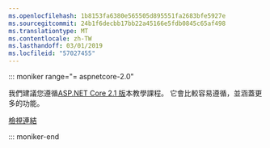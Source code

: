 ```yaml
---
ms.openlocfilehash: 1b8153fa6380e565505d895551fa2683bfe5927e
ms.sourcegitcommit: 24b1f6decbb17bb22a45166e5fdb0845c65af498
ms.translationtype: MT
ms.contentlocale: zh-TW
ms.lasthandoff: 03/01/2019
ms.locfileid: "57027455"
---
```

::: moniker range="= aspnetcore-2.0"

我們建議您遵循[ASP.NET Core 2.1 版](xref:razor-pages-start?view=aspnetcore-2.1)本教學課程。 它會比較容易遵循，並涵蓋更多的功能。

 [檢視連結](?view=aspnetcore-2.1)

::: moniker-end
